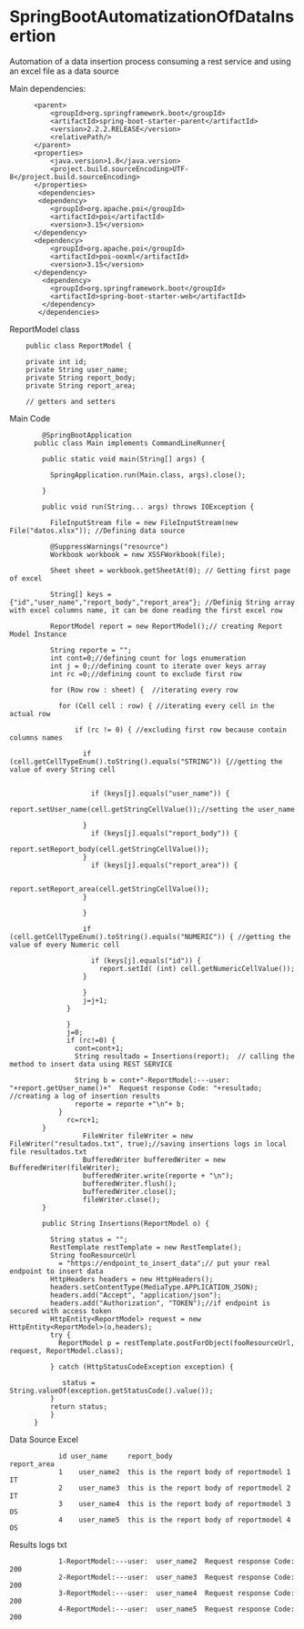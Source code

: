 # SpringBootAutomatizationOfDataInsertion
Automation of a data insertion process consuming a rest service and using an excel file as a data source

Main dependencies:

          <parent>
              <groupId>org.springframework.boot</groupId>
              <artifactId>spring-boot-starter-parent</artifactId>
              <version>2.2.2.RELEASE</version>
              <relativePath/>
          </parent>
          <properties>
              <java.version>1.8</java.version>
              <project.build.sourceEncoding>UTF-8</project.build.sourceEncoding>
          </properties>
           <dependencies>
           <dependency>
              <groupId>org.apache.poi</groupId>
              <artifactId>poi</artifactId>
              <version>3.15</version>
          </dependency>
          <dependency>
              <groupId>org.apache.poi</groupId>
              <artifactId>poi-ooxml</artifactId>
              <version>3.15</version>
          </dependency>
            <dependency>
              <groupId>org.springframework.boot</groupId>
              <artifactId>spring-boot-starter-web</artifactId>
            </dependency>
           </dependencies>
           
  ReportModel class

        public class ReportModel {

        private int id;
        private String user_name;
        private String report_body;
        private String report_area;
	
        // getters and setters
        
  Main Code
  
            @SpringBootApplication
          public class Main implements CommandLineRunner{

            public static void main(String[] args) {

              SpringApplication.run(Main.class, args).close();

            }

            public void run(String... args) throws IOException {
            
              FileInputStream file = new FileInputStream(new File("datos.xlsx")); //Defining data source

              @SuppressWarnings("resource")
              Workbook workbook = new XSSFWorkbook(file);

              Sheet sheet = workbook.getSheetAt(0); // Getting first page of excel

              String[] keys = {"id","user_name","report_body","report_area"}; //Definig String array with excel columns name, it can be done reading the first excel row

              ReportModel report = new ReportModel();// creating Report Model Instance

              String reporte = "";
              int cont=0;//defining count for logs enumeration
              int j = 0;//defining count to iterate over keys array
              int rc =0;//defining count to exclude first row

              for (Row row : sheet) {  //iterating every row

                for (Cell cell : row) { //iterating every cell in the actual row

                    if (rc != 0) { //excluding first row because contain columns names

                      if (cell.getCellTypeEnum().toString().equals("STRING")) {//getting the value of every String cell


                        if (keys[j].equals("user_name")) {						
                          report.setUser_name(cell.getStringCellValue());//setting the user_name

                      }	
                        if (keys[j].equals("report_body")) {
                          report.setReport_body(cell.getStringCellValue());
                      }
                        if (keys[j].equals("report_area")) {						

                          report.setReport_area(cell.getStringCellValue());
                      }	

                      }

                      if (cell.getCellTypeEnum().toString().equals("NUMERIC")) { //getting the value of every Numeric cell

                        if (keys[j].equals("id")) {
                          report.setId( (int) cell.getNumericCellValue());
                      }

                      }
                      j=j+1;
                  }

                  }	
                  j=0;
                  if (rc!=0) {
                    cont=cont+1;
                    String resultado = Insertions(report);	// calling the method to insert data using REST SERVICE	    
                    
                    String b = cont+"-ReportModel:---user:  "+report.getUser_name()+"  Request response Code: "+resultado;	//creating a log of insertion results	    	
                    reporte = reporte +"\n"+ b;
                }
                  rc=rc+1;
            }
                      FileWriter fileWriter = new FileWriter("resultados.txt", true);//saving insertions logs in local file resultados.txt
                      BufferedWriter bufferedWriter = new BufferedWriter(fileWriter);
                      bufferedWriter.write(reporte + "\n");
                      bufferedWriter.flush();
                      bufferedWriter.close();
                      fileWriter.close();	
            }

            public String Insertions(ReportModel o) {

              String status = "";
              RestTemplate restTemplate = new RestTemplate();
              String fooResourceUrl
                = "https://endpoint_to_insert_data";// put your real endpoint to insert data
              HttpHeaders headers = new HttpHeaders();
              headers.setContentType(MediaType.APPLICATION_JSON);
              headers.add("Accept", "application/json");
              headers.add("Authorization", "TOKEN");//if endpoint is secured with access token
              HttpEntity<ReportModel> request = new HttpEntity<ReportModel>(o,headers);
              try {
                ReportModel p = restTemplate.postForObject(fooResourceUrl, request, ReportModel.class);

              } catch (HttpStatusCodeException exception) {

                 status = String.valueOf(exception.getStatusCode().value());
              }		
              return status;
              }
          }
          
 Data Source Excel
        
                id user_name	 report_body	                             report_area
                1	 user_name2	 this is the report body of reportmodel 1	 IT
                2	 user_name3	 this is the report body of reportmodel 2	 IT
                3	 user_name4	 this is the report body of reportmodel 3	 OS
                4	 user_name5	 this is the report body of reportmodel 4	 OS

Results logs txt

                1-ReportModel:---user:  user_name2  Request response Code: 200 
                2-ReportModel:---user:  user_name3  Request response Code: 200 
                3-ReportModel:---user:  user_name4  Request response Code: 200 
                4-ReportModel:---user:  user_name5  Request response Code: 200 
                
